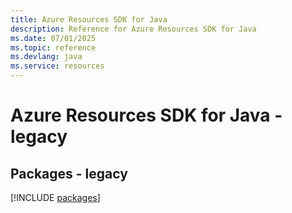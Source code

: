 ```yaml
---
title: Azure Resources SDK for Java
description: Reference for Azure Resources SDK for Java
ms.date: 07/01/2025
ms.topic: reference
ms.devlang: java
ms.service: resources
---
```

# Azure Resources SDK for Java - legacy
## Packages - legacy
[!INCLUDE [packages](resources-index.md)]